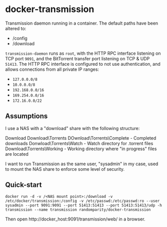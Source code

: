 docker-transmission
===================

Transmission daemon running in a container. The default paths have been altered to:

 * /config
 * /download

`transmission-daemon` runs as `root`, with the HTTP RPC interface listening on TCP port `9091`, and the BitTorrent transfer port listening on TCP & UDP `51413`. The HTTP RPC interface is configured to not use authentication, and allows connections from all private IP ranges:

 * `127.0.0.0/8`
 * `10.0.0.0/8`
 * `192.168.0.0/16`
 * `169.254.0.0/16`
 * `172.16.0.0/22`

Assumptions
-----------

I use a NAS with a "download" share with the following structure:

  Download
  Download\Torrents
  DOwnload\Torrents\Complete  - Completed downloads
  Donwload\Torrents\Watch     - Watch directory for .torrent files
  Download\Torrents\Working   - Working directory where "in progress" files are located

I want to run Transmission as the same user, "sysadmin" in my case, used to mount the NAS share to enforce some level of security.

Quick-start
-----------

    docker run -d -v /<NAS mount point>:/download -v /etc/docker/transmission:/config -v /etc/passwd:/etc/passwd:ro --user sysadmin --port 9091:9091 --port 51413:51413 --port 51413:51413/udp -h transmission --name transmission randomparity/docker-transmission

Then open http://docker_host:9091/transmission/web/ in a browser.
